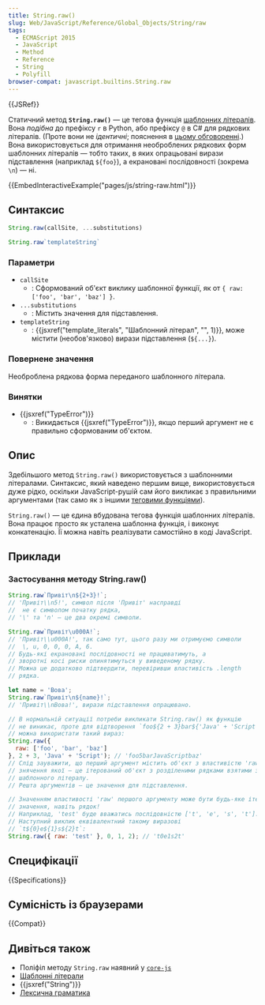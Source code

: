 ```yaml
---
title: String.raw()
slug: Web/JavaScript/Reference/Global_Objects/String/raw
tags:
  - ECMAScript 2015
  - JavaScript
  - Method
  - Reference
  - String
  - Polyfill
browser-compat: javascript.builtins.String.raw
---
```

{{JSRef}}

Статичний метод **`String.raw()`** — це тегова функція [шаблонних літералів](/en-US/docs/Web/JavaScript/Reference/Template_literals). Вона _подібна_ до префіксу `r` в Python, або префіксу `@` в C# для рядкових літералів. (Проте вони не _ідентичні_; пояснення в [цьому обговоренні](https://bugs.chromium.org/p/v8/issues/detail?id=5016).) Вона використовується для отримання необроблених рядкових форм шаблонних літералів — тобто таких, в яких опрацьовані вирази підставлення (наприклад `${foo}`), а екрановані послідовності (зокрема `\n`) — ні.

{{EmbedInteractiveExample("pages/js/string-raw.html")}}

## Синтаксис

```js
String.raw(callSite, ...substitutions)

String.raw`templateString`
```

### Параметри

- `callSite`
  - : Сформований об'єкт виклику шаблонної функції, як от `{ raw: ['foo', 'bar', 'baz'] }`.
- `...substitutions`
  - : Містить значення для підставлення.
- `templateString`
  - : {{jsxref("template_literals", "Шаблонний літерал", "", 1)}}, може містити (необов'язково) вирази підставлення (`${...}`).

### Повернене значення

Необроблена рядкова форма переданого шаблонного літерала.

### Винятки

- {{jsxref("TypeError")}}
  - : Викидається {{jsxref("TypeError")}}, якщо перший аргумент не є правильно сформованим об'єктом.

## Опис

Здебільшого метод `String.raw()` використовується з шаблонними літералами. Синтаксис, який наведено першим вище, використовується дуже рідко, оскільки JavaScript-рушій сам його викликає з правильними аргументами (так само як з іншими [теговими функціями](/en-US/docs/Web/JavaScript/Reference/Template_literals#tagged_template_literals)).

`String.raw()` — це єдина вбудована тегова функція шаблонних літералів. Вона працює просто як усталена шаблонна функція, і виконує конкатенацію. Її можна навіть реалізувати самостійно в коді JavaScript.

## Приклади

### Застосування методу String.raw()

```js
String.raw`Привіт\n${2+3}!`;
// 'Привіт\\n5!', символ після 'Привіт' насправді
//  не є символом початку рядка,
// '\' та 'n' — це два окремі символи.

String.raw`Привіт\u000A!`;
// 'Привіт\\u000A!', так само тут, цього разу ми отримуємо символи
//  \, u, 0, 0, 0, A, 6.
// Будь-які екрановані послідовності не працюватимуть, а
// зворотні косі риски опинятимуться у виведеному рядку.
// Можна це додатково підтвердити, перевіривши властивість .length
// рядка.

let name = 'Вова';
String.raw`Привіт\n${name}!`;
// 'Привіт\\nВова!', вирази підставлення опрацювано.

// В нормальній ситуації потреби викликати String.raw() як функцію
// не виникає, проте для відтворення `foo${2 + 3}bar${'Java' + 'Script'}baz`
// можна використати такий вираз:
String.raw({
  raw: ['foo', 'bar', 'baz']
}, 2 + 3, 'Java' + 'Script'); // 'foo5barJavaScriptbaz'
// Слід зауважити, що перший аргумент містить об'єкт з властивістю 'raw',
// знячення якої — це ітерований об'єкт з розділеними рядками взятими з
// шаблонного літералу.
// Решта аргументів — це значення для підставлення.

// Значенням властивості 'raw' першого аргументу може бути будь-яке ітероване
// значення, навіть рядок!
// Наприклад, 'test' буде вважатись послідовністю ['t', 'e', 's', 't'].
// Наступний виклик еквівалентний такому виразові
// `t${0}e${1}s${2}t`:
String.raw({ raw: 'test' }, 0, 1, 2); // 't0e1s2t'
```

## Специфікації

{{Specifications}}

## Сумісність із браузерами

{{Compat}}

## Дивіться також

- Поліфіл методу `String.raw` наявний у [`core-js`](https://github.com/zloirock/core-js#ecmascript-string-and-regexp)
- [Шаблонні літерали](/en-US/docs/Web/JavaScript/Reference/Template_literals)
- {{jsxref("String")}}
- [Лексична граматика](/en-US/docs/Web/JavaScript/Reference/Lexical_grammar)
